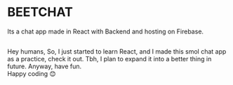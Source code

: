 # BEETCHAT 
Its a chat app made in React with Backend and hosting on Firebase.
##
Hey humans, So, I just started to learn React, and I made this smol chat app as a practice, check it out.
Tbh, I plan to expand it into a better thing in future. 
Anyway, have fun.<br>
Happy coding 😊

